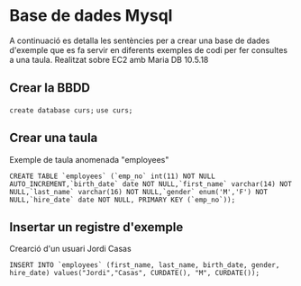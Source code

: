 # Base de dades Mysql

A continuació es detalla les sentències per a crear una base de dades d'exemple que es fa servir en diferents exemples de codi per fer consultes a una taula.
Realitzat sobre EC2 amb Maria DB 10.5.18


## Crear la BBDD

`create database curs;`
`use curs;`

## Crear una taula
Exemple de taula anomenada "employees"

```CREATE TABLE `employees` (`emp_no` int(11) NOT NULL AUTO_INCREMENT,`birth_date` date NOT NULL,`first_name` varchar(14) NOT NULL,`last_name` varchar(16) NOT NULL,`gender` enum('M','F') NOT NULL,`hire_date` date NOT NULL, PRIMARY KEY (`emp_no`));```

## Insertar un registre d'exemple

Crearció d'un usuari Jordi Casas

```INSERT INTO `employees` (first_name, last_name, birth_date, gender, hire_date) values("Jordi","Casas", CURDATE(), "M", CURDATE());```
